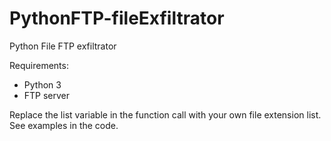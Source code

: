# PythonFTP-fileExfiltrator
Python File FTP exfiltrator

Requirements: 
* Python 3
* FTP server

Replace the list variable in the function call with your own file extension list. See examples in the code.
